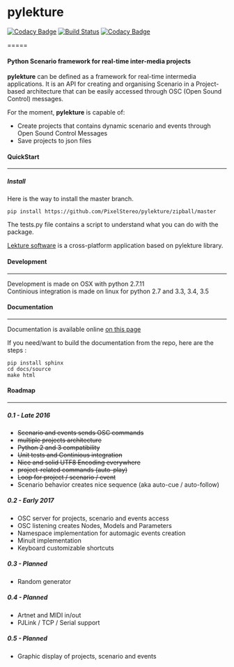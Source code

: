 # pylekture
[![Codacy Badge](https://api.codacy.com/project/badge/coverage/e0076e979dc64ed3b11d5389a0ddd946)](https://www.codacy.com/app/contact_37/pylekture)
[![Build Status](https://travis-ci.org/PixelStereo/pylekture.svg?branch=master)](https://travis-ci.org/PixelStereo/pylekture)
[![Codacy Badge](https://api.codacy.com/project/badge/grade/e0076e979dc64ed3b11d5389a0ddd946)](https://www.codacy.com/app/contact_37/pylekture)

=====
#### Python Scenario framework for real-time inter-media projects

**pylekture** can be defined as a framework for real-time intermedia applications.
It is an API for creating and organising Scenario in a Project-based architecture that can be easily accessed through OSC (Open Sound Control) messages.

For the moment, **pylekture** is capable of:

-  Create projects that contains dynamic scenario and events through Open Sound Control Messages
-  Save projects to json files

#### QuickStart
---
##### Install
Here is the way to install the master branch.

    pip install https://github.com/PixelStereo/pylekture/zipball/master    

The tests.py file contains a script to understand what you can do with the package.

[Lekture software](http://github.com/PixelStereo/lekture) is a cross-platform application based on pylekture library.

#### Development
---
Development is made on OSX with python 2.7.11    
Continious integration is made on linux for python 2.7 and 3.3, 3.4, 3.5

#### Documentation
---
Documentation is available online [on this page](http://pixelstereo.github.io/pylekture)    

If you need/want to build the documentation from the repo, here are the steps : 

    pip install sphinx
    cd docs/source
    make html

#### Roadmap
---
##### 0.1 - Late 2016
* ~~Scenario and events sends OSC commands~~
* ~~multiple projects architecture~~
* ~~Python 2 and 3 compatibility~~
* ~~Unit tests and Continious integration~~
* ~~Nice and solid UTF8 Encoding everywhere~~
* ~~project-related commands (auto-play)~~
* ~~Loop for project / scenario / event~~
* Scenario behavior creates nice sequence (aka auto-cue / auto-follow)

##### 0.2 - Early 2017
* OSC server for projects, scenario and events access
* OSC listening creates Nodes, Models and Parameters
* Namespace implementation for automagic events creation
* Minuit implementation
* Keyboard customizable shortcuts

##### 0.3 - Planned
* Random generator

##### 0.4 - Planned
* Artnet and MIDI in/out
* PJLink / TCP / Serial support

##### 0.5 - Planned
* Graphic display of projects, scenario and events
